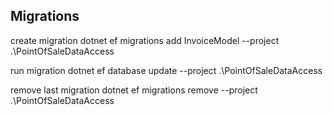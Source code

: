 ## Migrations
 

create migration
dotnet ef migrations add InvoiceModel --project .\PointOfSaleDataAccess 

run migration
dotnet ef database update  --project .\PointOfSaleDataAccess

remove last migration
dotnet ef migrations remove --project .\PointOfSaleDataAccess
